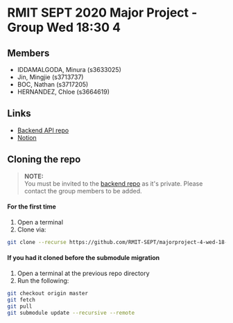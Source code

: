 # RMIT SEPT 2020 Major Project - Group Wed 18:30 4

## Members
* IDDAMALGODA, Minura (s3633025)
* Jin, Mingjie (s3713737)
* BOC, Nathan (s3717205)
* HERNANDEZ, Chloe (s3664619)

## Links
* [Backend API repo](https://github.com/SEPT-WED-1830-G4/booking_api_backend)
* [Notion](https://www.notion.so/Product-Backlog-2499d460daba413f9fab107a28d618de)

## Cloning the repo
> **NOTE:**<br>
> You must be invited to the [backend repo](https://github.com/SEPT-WED-1830-G4/booking_api_backend) as it's private. Please contact the group members to be added.
#### For the first time
1. Open a terminal
2. Clone via:<br>
```bash
git clone --recurse https://github.com/RMIT-SEPT/majorproject-4-wed-18-30-4
```

#### If you had it cloned before the submodule migration
1. Open a terminal at the previous repo directory
2. Run the following:<br>
```bash
git checkout origin master
git fetch
git pull
git submodule update --recursive --remote
```

